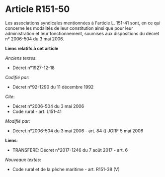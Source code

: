 # Article R151-50

Les associations syndicales mentionnées à l'article L. 151-41 sont, en ce qui concerne les modalités de leur constitution
ainsi que pour leur administration et leur fonctionnement, soumises aux dispositions du décret n° 2006-504 du 3 mai 2006.

**Liens relatifs à cet article**

_Anciens textes_:

  - Décret n°1927-12-18

_Codifié par_:

  - Décret n°92-1290 du 11 décembre 1992

_Cite_:

  - Décret n°2006-504 du 3 mai 2006
  - Code rural - art. L151-41

_Modifié par_:

  - Décret n°2006-504 du 3 mai 2006 - art. 84 () JORF 5 mai 2006

**Liens**:

  - TRANSFERE: Décret n°2017-1246 du 7 août 2017 - art. 6

_Nouveaux textes_:

  - Code rural et de la pêche maritime - art. R151-38 (V)
